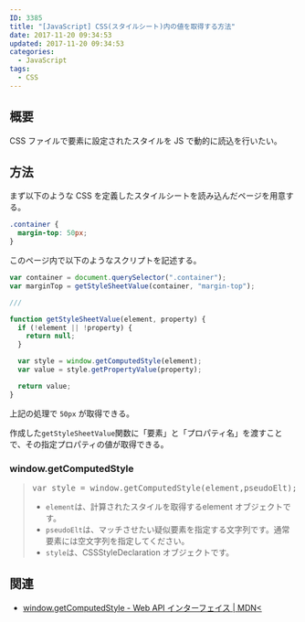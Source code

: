 ```yaml
---
ID: 3385
title: "[JavaScript] CSS(スタイルシート)内の値を取得する方法"
date: 2017-11-20 09:34:53
updated: 2017-11-20 09:34:53
categories:
  - JavaScript
tags:
  - CSS
---
```


<!--more-->

## 概要

CSS ファイルで要素に設定されたスタイルを JS で動的に読込を行いたい。

## 方法

まず以下のような CSS を定義したスタイルシートを読み込んだページを用意する。

```css
.container {
  margin-top: 50px;
}
```

このページ内で以下のようなスクリプトを記述する。

```js
var container = document.querySelector(".container");
var marginTop = getStyleSheetValue(container, "margin-top");

///

function getStyleSheetValue(element, property) {
  if (!element || !property) {
    return null;
  }

  var style = window.getComputedStyle(element);
  var value = style.getPropertyValue(property);

  return value;
}
```

上記の処理で `50px` が取得できる。

作成した`getStyleSheetValue`関数に「要素」と「プロパティ名」を渡すことで、その指定プロパティの値が取得できる。

### window.getComputedStyle

<blockquote>
<pre>
var style = window.getComputedStyle(element,pseudoElt);
</pre>
<ul>
 <li><code>element</code>は、計算されたスタイルを取得するelement オブジェクトです。
 <li><code>pseudoElt</code>は、マッチさせたい疑似要素を指定する文字列です。通常要素には空文字列を指定してください。
 <li><code>style</code>は、CSSStyleDeclaration オブジェクトです。
</ul>
</blockquote>

## 関連

- [window.getComputedStyle - Web API インターフェイス | MDN<](https://developer.mozilla.org/ja/docs/Web/API/Window/getComputedStyle)

